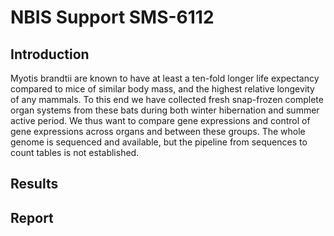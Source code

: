 # NBIS Support SMS-6112

## Introduction

Myotis brandtii are known to have at least a ten-fold longer life expectancy compared to mice of similar body mass, and the highest relative longevity of any mammals. To this end we have collected fresh snap-frozen complete organ systems from these bats during both winter hibernation and summer active period. We thus want to compare gene expressions and control of gene expressions across organs and between these groups. The whole genome is sequenced and available, but the pipeline from sequences to count tables is not established.

## Results

## Report
